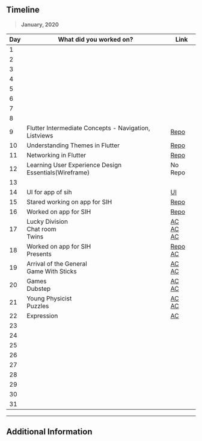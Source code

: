 ## Timeline

> **January, 2020**

|Day|What did you worked on?|Link|
|-------|------|--------|
|1|||
|2|||
|3|||
|4|||
|5|||
|6|||
|7|||
|8|||
|9|Flutter Intermediate Concepts - Navigation, Listviews|[Repo](https://github.com/shubham100ev/CompleteFlutterAppDevelopmentCourse)|
|10|Understanding Themes in Flutter|[Repo](https://github.com/shubham100ev/CompleteFlutterAppDevelopmentCourse)|
|11|Networking in Flutter|[Repo](https://github.com/shubham100ev/CompleteFlutterAppDevelopmentCourse)|
|12|Learning User Experience Design Essentials(Wireframe)|No Repo|
|13|||
|14|UI for app of sih|[UI](https://xd.adobe.com/view/e575a04d-2054-4de2-60b4-e0b5ae608058-9344)|
|15|Stared working on app for SIH|[Repo](https://github.com/shubham100ev/help_me)|
|16|Worked on app for SIH|[Repo](https://github.com/shubham100ev/help_me)|
|17|Lucky Division<br>Chat room<br> Twins|[AC](https://codeforces.com/contest/122/submission/68988010)<br>[AC](https://codeforces.com/contest/58/submission/68985793)<br>[AC](https://codeforces.com/contest/160/submission/68983389)|
|18|Worked on app for SIH<br>Presents|[Repo](https://github.com/shubham100ev/help_me)<br>[AC](http://codeforces.com/contest/136/submission/69067726)|
|19|Arrival of the General<br>Game With Sticks|[AC](http://codeforces.com/contest/144/submission/69097942)<br>[AC](http://codeforces.com/contest/451/submission/69099650)|
|20|Games<br>Dubstep|[AC](https://codeforces.com/contest/268/submission/69194724)<br>[AC](https://codeforces.com/contest/208/submission/69202306)|
|21|Young Physicist<br>Puzzles|[AC](https://codeforces.com/contest/69/submission/69264154)<br>[AC](https://codeforces.com/contest/337/submission/69266182)|
|22|Expression|[AC](https://codeforces.com/contest/479/submission/69371095)|
|23|||
|24|||
|25|||
|26|||
|27|||
|28|||
|29|||
|30|||
|31|||



---

## Additional Information
